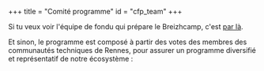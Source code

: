 +++
title = "Comité programme"
id = "cfp_team"
+++

Si tu veux voir l'équipe de fondu qui prépare le Breizhcamp, c'est [par là](/team).

Et sinon, le programme est composé à partir des votes des membres des communautés techniques de Rennes, pour assurer un programme diversifié et représentatif de notre écosystème :


